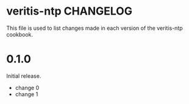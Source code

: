 # veritis-ntp CHANGELOG

This file is used to list changes made in each version of the veritis-ntp cookbook.

# 0.1.0

Initial release.

- change 0
- change 1

